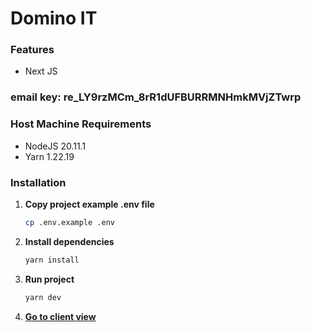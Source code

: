 # Domino IT

### Features
* Next JS

### email key: re_LY9rzMCm_8rR1dUFBURRMNHmkMVjZTwrp
### Host Machine Requirements
* NodeJS 20.11.1
* Yarn 1.22.19

### Installation

1. **Copy project example .env file**
   ```sh
   cp .env.example .env
   ```
2. **Install dependencies**
   ```sh
   yarn install
   ```
3. **Run project**
   ```sh
   yarn dev
   ```
4. **[Go to client view](http://localhost:3000)**

